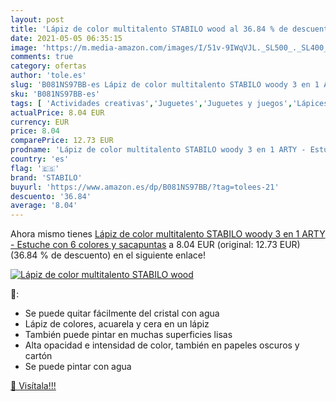 ```yaml
---
layout: post
title: 'Lápiz de color multitalento STABILO wood al 36.84 % de descuento'
date: 2021-05-05 06:35:15
image: 'https://m.media-amazon.com/images/I/51v-9IWqVJL._SL500_._SL400_.jpg'
comments: true
category: ofertas
author: 'tole.es'
slug: 'B081NS97BB-es Lápiz de color multitalento STABILO woody 3 en 1 ARTY -...'
sku: 'B081NS97BB-es'
tags: [ 'Actividades creativas','Juguetes','Juguetes y juegos','Lápices de colores para niños','Material de escritura y dibujo para niños','lápiz','stabilo', ]
actualPrice: 8.04 EUR
currency: EUR
price: 8.04
comparePrice: 12.73 EUR
prodname: 'Lápiz de color multitalento STABILO woody 3 en 1 ARTY - Estuche con 6 colores y sacapuntas'
country: 'es'
flag: '🇪🇸'
brand: 'STABILO'
buyurl: 'https://www.amazon.es/dp/B081NS97BB/?tag=tolees-21'
descuento: '36.84'
average: '8.04'
---
```


Ahora mismo tienes [Lápiz de color multitalento STABILO woody 3 en 1 ARTY - Estuche con 6 colores y sacapuntas](https://www.amazon.es/dp/B081NS97BB/?tag=tolees-21) a 8.04 EUR (original: 12.73 EUR) (36.84 %  de descuento) en el siguiente enlace!

[![Lápiz de color multitalento STABILO wood](https://m.media-amazon.com/images/I/51v-9IWqVJL._SL500_._SL400_.jpg)](https://www.amazon.es/dp/B081NS97BB/?tag=tolees-21)

🔎:

- Se puede quitar fácilmente del cristal con agua
- Lápiz de colores, acuarela y cera en un lápiz
- También puede pintar en muchas superficies lisas
- Alta opacidad e intensidad de color, también en papeles oscuros y cartón
- Se puede pintar con agua

[🛒 Visítala!!!](https://www.amazon.es/dp/B081NS97BB/?tag=tolees-21)
